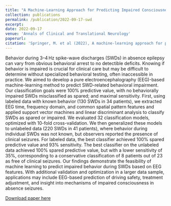```yaml
---
title: "A Machine-Learning Approach for Predicting Impaired Consciousness in Absence Epilepsy"
collection: publications
permalink: /publication/2022-09-17-swd
excerpt: 
date: 2022-09-17
venue: 'Annals of Clinical and Translational Neurology'
paperurl: 
citation: 'Springer, M. et al (2022), A machine-learning approach for predicting impaired consciousness in absence epilepsy. Ann Clin Transl Neurol. https://doi.org/10.1002/acn3.51647'
---
```


Behavior during 3–4 Hz spike-wave discharges (SWDs) in absence epilepsy can vary from obvious behavioral arrest to no detectible deficits. Knowing if behavior is impaired is crucial for clinical care but may be difficult to determine without specialized behavioral testing, often inaccessible in practice. We aimed to develop a pure electroencephalography (EEG)-based machine-learning method to predict SWD-related behavioral impairment. Our classification goals were 100% predictive value, with no behaviorally impaired SWDs misclassified as spared; and maximal sensitivity. First, using labeled data with known behavior (130 SWDs in 34 patients), we extracted EEG time, frequency domain, and common spatial pattern features and applied support vector machines and linear discriminant analysis to classify SWDs as spared or impaired. We evaluated 32 classification models, optimized with 10-fold cross-validation. We then generalized these models to unlabeled data (220 SWDs in 41 patients), where behavior during individual SWDs was not known, but observers reported the presence of clinical seizures. For labeled data, the best classifier achieved 100% spared predictive value and 93% sensitivity. The best classifier on the unlabeled data achieved 100% spared predictive value, but with a lower sensitivity of 35%, corresponding to a conservative classification of 8 patients out of 23 as free of clinical seizures. Our findings demonstrate the feasibility of machine learning to predict impaired behavior during SWDs based on EEG features. With additional validation and optimization in a larger data sample, applications may include EEG-based prediction of driving safety, treatment adjustment, and insight into mechanisms of impaired consciousness in absence seizures.

[Download paper here](https://onlinelibrary.wiley.com/doi/full/10.1002/acn3.51647)
